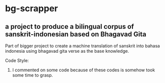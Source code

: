 # bg-scrapper
a project to produce a bilingual corpus of sanskrit-indonesian based on Bhagavad Gita
-------------------------------------------------------------------------------------

Part of bigger project to create a machine translation of sanskrit into bahasa indonesia using bhagavad gita verse as the base knowledge.


Code Style:

1. I commented on some code because of these codes is somehow took some time to grasp.
